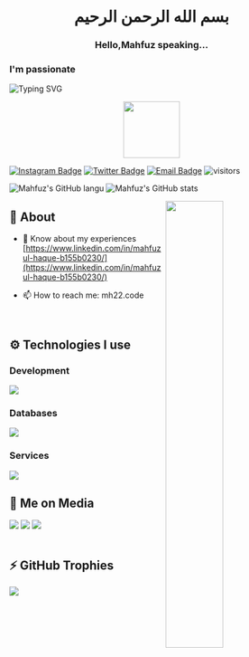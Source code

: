 <h1 align="center">بسم الله الرحمن الرحيم</h1>
<h3 align="center">Hello,Mahfuz speaking...</h3>  

 <h3 aline="center">I'm passionate</h3>
 
![Typing SVG](https://readme-typing-svg.herokuapp.com?size=30&lines=Full+Stack+Web+Developer;Front+End;Backend;ReactJS;NextJS;Bootstrap;Tailwind+CSS;NodeJS;ExpressJS;MongoDB;Mongoose;Python;Researcher)
 

<div id="header" align="center">
  <img src="https://media.giphy.com/media/zhYSVCirREeIZtONCI/giphy.gif" width="100"/>
</div>

[![Instagram Badge](https://img.shields.io/badge/-Instagram-5851DB?style=flat-square&labelColor=5851DB&logo=instagram&logoColor=white&link=https://www.instagram.com/mahfuz.0822/)](https://www.instagram.com/mahfuz.0822/)
[![Twitter Badge](https://img.shields.io/badge/-Twitter-1da1f2?style=flat-square&labelColor=1da1f2&logo=twitter&logoColor=white&link=https://twitter.com/mahfuztajnim)](https://twitter.com/mahfuztajnim)
[![Email Badge](https://img.shields.io/badge/-Email-c14438?style=flat-square&logo=Gmail&logoColor=white&link=mailto:mahfuztajnim002@gmail.com)](mailto:mahfuztajnim002@gmail.com)
![visitors](https://visitor-badge.laobi.icu/badge?page_id=clqu)



![Mahfuz's GitHub langu](https://github-readme-stats.vercel.app/api/top-langs?username=mahfuzulhaque22&show_icons=true&theme=radical&hide_border=true)
![Mahfuz's GitHub stats](https://github-readme-stats.vercel.app/api?username=mahfuzulhaque22&show_icons=true&theme=radical&hide_border=true)


<div width="100%">
<img width="45%" align="right" src="https://github-readme-streak-stats.herokuapp.com/?user=mahfuzulhaque22&theme=black-ice&hide_border=true&stroke=0000&background=0D1117">

</div>

<div  width="100%">
   
## 🧐 About

- 📄 Know about my experiences [https://www.linkedin.com/in/mahfuzul-haque-b155b0230/](https://www.linkedin.com/in/mahfuzul-haque-b155b0230/)

- 📫 How to reach me: mh22.code
  
<br />
   
## ⚙️ Technologies I use
   
### Development
<img src="https://skillicons.dev/icons?i=go,js,ts,java,py,php,html,css,sass,jquery,tailwind,bootstrap,materialui,nodejs,express,react,nextjs,gatsby,nestjs,alpinejs,webpack&theme=dark" />
</div>


### Databases
<img src="https://skillicons.dev/icons?i=sqlite,mysql,mongodb,prisma,firebase&theme=dark" />
</div>

### Services
<img src="https://skillicons.dev/icons?i=github,netlify,vercel,heroku&theme=dark" />
</div>

<br />

## 📱 Me on Media
<div>
   <a href="https://instagram.com/"><img src="https://skillicons.dev/icons?i=instagram&theme=dark" /></a>
   <a href="https://twitter.com/"><img src="https://skillicons.dev/icons?i=twitter&theme=dark" /></a>
   <a href="https://discord.com/users/"><img src="https://skillicons.dev/icons?i=discord&theme=dark" /></a>
</div>


<br />

## ⚡ GitHub Trophies</h2>
<img src="https://github-profile-trophy.vercel.app/?username=mahfuzulhaque22&theme=darkhub&no-frame=true&margin-w=25&margin-h=15" />

<br />
